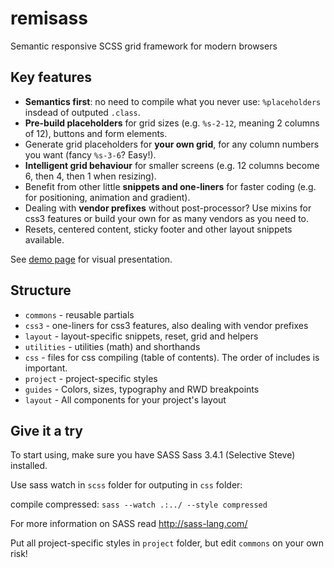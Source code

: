 remisass
========

Semantic responsive SCSS grid framework for modern browsers


Key features
------------
- **Semantics first**: no need to compile what you never use: `%placeholders` insdead of outputed `.class`.
- **Pre-build placeholders** for grid sizes (e.g. `%s-2-12`, meaning 2 columns of 12), buttons and form elements.
- Generate grid placeholders for **your own grid**, for any column numbers you want (fancy `%s-3-6`? Easy!).
- **Intelligent grid behaviour** for smaller screens (e.g. 12 columns become 6, then 4, then 1 when resizing).
- Benefit from other little **snippets and one-liners** for faster coding (e.g. for positioning, animation and gradient).
- Dealing with **vendor prefixes** without post-processor? Use mixins for css3 features or build your own for as many vendors as you need to.
- Resets, centered content, sticky footer and other layout snippets available.

See <a href="http://work.wellagain.lt/remisass/">demo page</a> for visual presentation.

Structure
---------
- `commons` - reusable partials
 - `css3` -  one-liners for css3 features, also dealing with vendor prefixes
 - `layout` - layout-specific snippets, reset, grid and helpers
 - `utilities` - utilities (math) and shorthands
- `css` -  files for css compiling (table of contents). The order of includes is important.
- `project` - project-specific styles
 - `guides` - Colors, sizes, typography and RWD breakpoints
 - `layout` - All components for your project's layout


Give it a try
---------------
To start using, make sure you have SASS Sass 3.4.1 (Selective Steve) installed.

Use sass watch in `scss` folder for outputing in `css` folder:

compile compressed:
`sass --watch .:../ --style compressed`

For more information on SASS read http://sass-lang.com/

Put all project-specific styles in `project` folder, but edit `commons` on your own risk!
